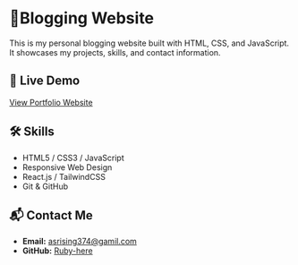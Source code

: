 # 🌟Blogging Website

This is my personal blogging website built with HTML, CSS, and JavaScript.  
It showcases my projects, skills, and contact information.  

## 🔗 Live Demo
[View Portfolio Website](https://ruby-here.github.io/portfolio-website/)

## 🛠️ Skills  
- HTML5 / CSS3 / JavaScript  
- Responsive Web Design  
- React.js / TailwindCSS  
- Git & GitHub

## 📬 Contact Me  
- **Email:** asrising374@gamil.com
- **GitHub:** [Ruby-here](https://github.com/Ruby-here) 

